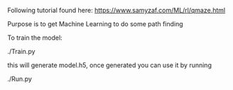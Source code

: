 Following tutorial found here:
https://www.samyzaf.com/ML/rl/qmaze.html

Purpose is to get Machine Learning to do some path finding


To train the model:

./Train.py

this will generate model.h5,
once generated you can use it by running

./Run.py